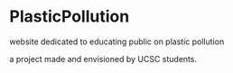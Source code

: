 # PlasticPollution
website dedicated to educating public on plastic pollution

a project made and envisioned by UCSC students.
